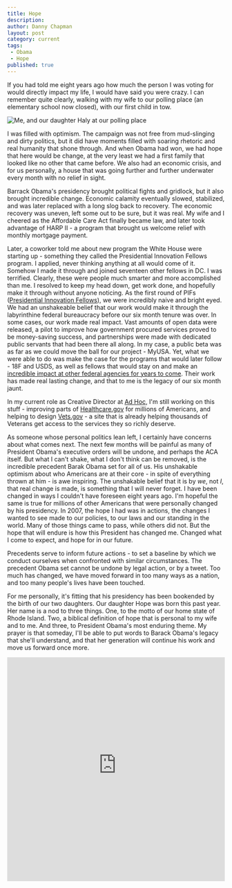 ```yaml
---
title: Hope
description:
author: Danny Chapman
layout: post
category: current
tags:
 - Obama
 - Hope
published: true
---
```


If you had told me eight years ago how much the person I was voting for would directly impact my life, I would have said you were crazy. I can remember quite clearly, walking with my wife to our polling place (an elementary school now closed), with our first child in tow.

![Me, and our daughter Haly at our polling place](/images/haly.jpg)

I was filled with optimism. The campaign was not free from mud-slinging and dirty politics, but it did have moments filled with soaring rhetoric and real humanity that shone through. And when Obama had won, we had hope that here would be change, at the very least we had a first family that looked like no other that came before. We also had an economic crisis, and for us personally, a house that was going further and further underwater every month with no relief in sight.

Barrack Obama's presidency brought political fights and gridlock, but it also brought incredible change. Economic calamity eventually slowed, stabilized, and was later replaced with a long slog back to recovery. The economic recovery was uneven, left some out to be sure, but it was real. My wife and I cheered as the Affordable Care Act finally became law, and later took advantage of HARP II - a program that brought us welcome relief with monthly mortgage payment.

Later, a coworker told me about new program the White House were starting up - something they called the Presidential Innovation Fellows program. I applied, never thinking anything at all would come of it. Somehow I made it through and joined seventeen other fellows in DC. I was terrified. Clearly, these were people much smarter and more accomplished than me. I resolved to keep my head down, get work done, and hopefully make it through without anyone noticing. As the first round of PIFs ([Presidential Innovation Fellows](https://presidentialinnovationfellows.gov/fellows/)), we were incredibly naive and bright eyed. We had an unshakeable belief that our work would make it through the labyrinthine federal bureaucracy before our six month tenure was over. In some cases, our work made real impact. Vast amounts of open data were released, a pilot to improve how government procured services proved to be money-saving success, and partnerships were made with dedicated public servants that had been there all along. In my case, a public beta was as far as we could move the ball for our project - MyUSA. Yet, what we were able to do was make the case for the programs that would later follow - 18F and USDS, as well as fellows that would stay on and make an [incredible impact at other federal agencies for years to come](https://www.youtube.com/watch?v=GFgECfg6MzE). Their work has made real lasting change, and that to me is the legacy of our six month jaunt.

In my current role as Creative Director at [Ad Hoc](https://adhocteam.us), I'm still working on this stuff - improving parts of [Healthcare.gov](https://healthcare.gov/see-plans/) for millions of Americans, and helping to design [Vets.gov](https://vets.gov) - a site that is already helping thousands of Veterans get access to the services they so richly deserve.

As someone whose personal politics lean left, I certainly have concerns about what comes next. The next few months will be painful as many of President Obama's executive orders will be undone, and perhaps the ACA itself. But what I can't shake, what I don't think can be removed, is the incredible precedent Barak Obama set for all of us. His unshakable optimism about who Americans are at their core - in spite of everything thrown at him - is awe inspiring. The unshakable belief that it is by *we*, not *I*, that real change is made, is something that I will never forget. I have been changed in ways I couldn't have foreseen eight years ago. I'm hopeful the same is true for millions of other Americans that were personally changed by his presidency. In 2007, the hope I had was in actions, the changes I wanted to see made to our policies, to our laws and our standing in the world. Many of those things came to pass, while others did not. But the hope that will endure is how this President has changed me. Changed what I come to expect, and hope for in our future.

Precedents serve to inform future actions - to set a baseline by which we conduct ourselves when confronted with similar circumstances. The precedent Obama set cannot be undone by legal action, or by a tweet. Too much has changed, we have moved forward in too many ways as a nation, and too many people's lives have been touched.

For me personally, it's fitting that his presidency has been bookended by the birth of our two daughters. Our daughter Hope was born this past year. Her name is a nod to three things. One, to the motto of our home state of Rhode Island. Two, a biblical definition of hope that is personal to my wife and to me. And three, to President Obama's most enduring theme. My prayer is that someday, I'll be able to put words to Barack Obama's legacy that she'll understand, and that her generation will continue his work and move us forward once more.

<iframe width="560" height="315" style="width: 100%; min-height: 518px;" src="https://www.youtube-nocookie.com/embed/HRjRHCoVgq8?rel=0&amp;controls=0&amp;showinfo=0" frameborder="0" allowfullscreen></iframe>
